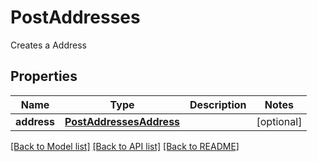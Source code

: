 # PostAddresses

Creates a Address
## Properties
Name | Type | Description | Notes
------------ | ------------- | ------------- | -------------
**address** | [**PostAddressesAddress**](PostAddressesAddress.md) |  | [optional] 

[[Back to Model list]](../README.md#documentation-for-models) [[Back to API list]](../README.md#documentation-for-api-endpoints) [[Back to README]](../README.md)



